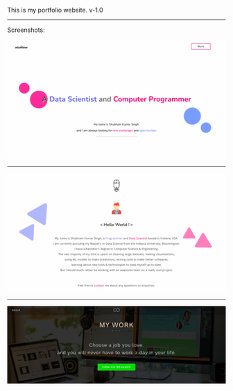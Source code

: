 This is my portfolio website. v-1.0
***

Screenshots:

![](screenshots/hero.png)
***
![](screenshots/hero2.png)
***
![](screenshots/work.png)
